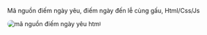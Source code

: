 Mã nguồn điếm ngày yêu, điếm ngày đến lễ cùng gấu, Html/Css/Js

<img
  src="https://i.imgur.com/uyv6Ley.png"
  alt="mã nguồn điếm ngày yêu html"
  title="mã nguồn điếm ngày yêu html"
  style="border-radius:10px;display: inline-block; margin: 0 auto; max-width: 300px">

